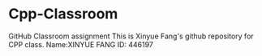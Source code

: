 # Cpp-Classroom
GitHub Classroom assignment
This is Xinyue Fang's github repository for CPP class.
Name:XINYUE FANG
ID: 446197
